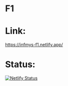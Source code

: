 # F1
# Link:
https://infmys-f1.netlify.app/
# Status:
[![Netlify Status](https://api.netlify.com/api/v1/badges/88c0280f-7c83-4811-b0f2-9976c052a5f8/deploy-status)](https://app.netlify.com/sites/infmys-f1/deploys)
